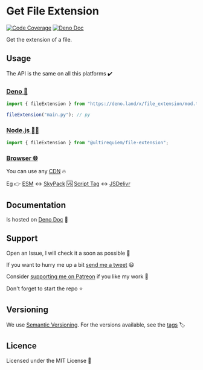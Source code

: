 # Get File Extension

[![Code Coverage](https://codecov.io/gh/ultirequiem/file-extension/branch/main/graph/badge.svg)](https://codecov.io/gh/ultirequiem/file-extension)
[![Deno Doc](https://doc.deno.land/badge.svg)](https://doc.deno.land/https/deno.land/x/file_extension/mod.ts)

Get the extension of a file.

## Usage

The API is the same on all this platforms ✔️

### [Deno 🦕](https://deno.land/x/file_extension)

```javascript
import { fileExtension } from "https://deno.land/x/file_extension/mod.ts";

fileExtension("main.py"); // py
```

### [Node.js 🐢🚀](https://npmjs.com/package/@ultirequiem/file-extension)

```javascript
import { fileExtension } from "@ultirequiem/file-extension";
```

### [Browser 🌐](https://developer.mozilla.org/en-US/docs/Glossary/Browser)

You can use any [CDN](https://en.wikipedia.org/wiki/Content_delivery_network) 🔥

Eg 👉
[ESM](https://developer.mozilla.org/en-US/docs/Web/JavaScript/Guide/Modules) ↔️
[SkyPack](https://cdn.skypack.dev/@ultirequiem/file-extension) 🆚
[Script Tag](https://developer.mozilla.org/en-US/docs/Web/HTML/Element/script)
↔️ [JSDelivr](https://cdn.jsdelivr.net/npm/@ultirequiem/file-extension)

## Documentation

Is hosted on
[Deno Doc](https://doc.deno.land/https://deno.land/x/file_extension/mod.ts) 📄

## Support

Open an Issue, I will check it a soon as possible 👀

If you want to hurry me up a bit
[send me a tweet](https://twitter.com/UltiRequiem) 😆

Consider [supporting me on Patreon](https://patreon.com/UltiRequiem) if you like
my work 🙏

Don't forget to start the repo ⭐

## Versioning

We use [Semantic Versioning](http://semver.org). For the versions available, see
the [tags](https://github.com/UltiRequiem/file_extension/tags) 🏷️

## Licence

Licensed under the MIT License 📄
